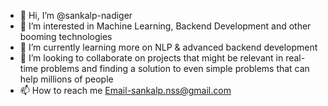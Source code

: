 - 👋 Hi, I’m @sankalp-nadiger
- 👀 I’m interested in Machine Learning, Backend Development and other booming technologies
- 🌱 I’m currently learning more on NLP & advanced backend development
- 💞️ I’m looking to collaborate on projects that might be relevant in real-time problems and finding a solution to even simple problems that can help millions of people
- 📫 How to reach me Email-sankalp.nss@gmail.com

<!---
sankalp-nadiger/sankalp-nadiger is a ✨ special ✨ repository because its `README.md` (this file) appears on your GitHub profile.
You can click the Preview link to take a look at your changes.
--->
